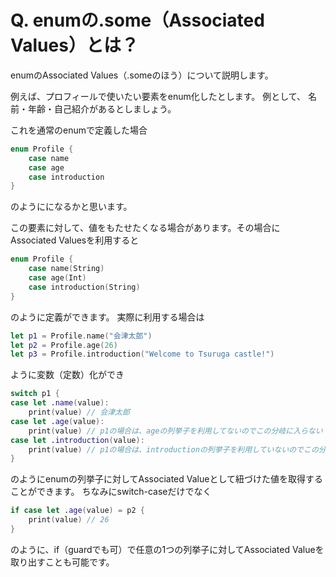 # Q. enumの.some（Associated Values）とは？

enumのAssociated Values（.someのほう）について説明します。

例えば、プロフィールで使いたい要素をenum化したとします。
例として、 名前・年齢・自己紹介があるとしましょう。

これを通常のenumで定義した場合

```swift
enum Profile {
    case name
    case age
    case introduction
}
```

のようにになるかと思います。

この要素に対して、値をもたせたくなる場合があります。その場合にAssociated Valuesを利用すると

```swift
enum Profile {
    case name(String)
    case age(Int)
    case introduction(String)
}
```

のように定義ができます。
実際に利用する場合は

```swift
let p1 = Profile.name("会津太郎")
let p2 = Profile.age(26)
let p3 = Profile.introduction("Welcome to Tsuruga castle!")
```

ように変数（定数）化ができ

```swift
switch p1 {
case let .name(value):
    print(value) // 会津太郎
case let .age(value):
    print(value) // p1の場合は、ageの列挙子を利用してないのでこの分岐に入らない
case let .introduction(value):
    print(value) // p1の場合は、introductionの列挙子を利用していないのでこの分岐に入らない
}
```

のようにenumの列挙子に対してAssociated Valueとして紐づけた値を取得することができます。
ちなみにswitch-caseだけでなく

```swift
if case let .age(value) = p2 {
    print(value) // 26
}
```

のように、if（guardでも可）で任意の1つの列挙子に対してAssociated Valueを取り出すことも可能です。
